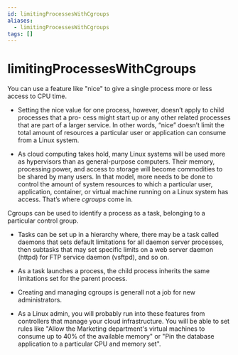```yaml
---
id: limitingProcessesWithCgroups
aliases:
  - limitingProcessesWithCgroups
tags: []
---
```


# limitingProcessesWithCgroups

You can use a feature like "nice" to give a single process more or less access
to CPU time.

- Setting the nice value for one process, however, doesn’t apply to child processes that a pro-
  cess might start up or any other related processes that are part of a larger service. In other
  words, “nice” doesn’t limit the total amount of resources a particular user or application
  can consume from a Linux system.

- As cloud computing takes hold, many Linux systems will be used more as hypervisors than
  as general-purpose computers. Their memory, processing power, and access to storage will
  become commodities to be shared by many users. In that model, more needs to be done to
  control the amount of system resources to which a particular user, application, container,
  or virtual machine running on a Linux system has access.
  That’s where _cgroups_ come in.

Cgroups can be used to identify a process as a task, belonging to a particular
control group.

- Tasks can be set up in a hierarchy where, there may be a task called daemons
  that sets default limitations for all daemon server processes, then subtasks
  that may set specific limits on a web server daemon (httpd) for FTP service
  daemon (vsftpd), and so on.

- As a task launches a process, the child process inherits the same limitations
  set for the parent process.

- Creating and managing cgroups is generall not a job for new administrators.

- As a Linux admin, you will probably run into these features from controllers
  that manage your cloud infrastructure. You will be able to set rules like
  "Allow the Marketing department's virtual machines to consume up to 40% of
  the available memory" or "Pin the database application to a particular CPU
  and memory set".
